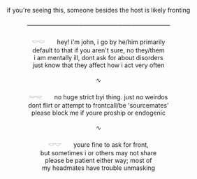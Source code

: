 <p align="center"> if you're seeing this, someone besides the host is likely fronting<br><br>─────────────────────────────────<br><br>𓎟𓎟　　hey! i'm john, i go by he/him primarily<br>default to that if you aren't sure, no they/them<br>i am mentally ill, dont ask for about disorders<br>just know that they affect how i act very often
<br><br>∿<br><br>𓎟𓎟　　no huge strict byi thing. just no weirdos<br>dont flirt or attempt to frontcall/be 'sourcemates'<br>please block me if youre proship or endogenic
<br><br>∿<br><br>𓎟𓎟　　youre fine to ask for front,<br>but sometimes i or others may not share<br>please be patient either way; most of<br>my headmates have trouble unmasking
